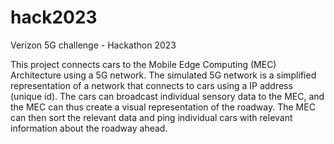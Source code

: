 # hack2023
Verizon 5G challenge - Hackathon 2023

This project connects cars to the Mobile Edge Computing (MEC) Architecture using a 5G network. The simulated 5G network is a simplified representation of a network that connects to cars using a IP address (unique id). The cars can broadcast individual sensory data to the MEC, and the MEC can thus create a visual representation of the roadway. The MEC can then sort the relevant data and ping individual cars with relevant information about the roadway ahead.